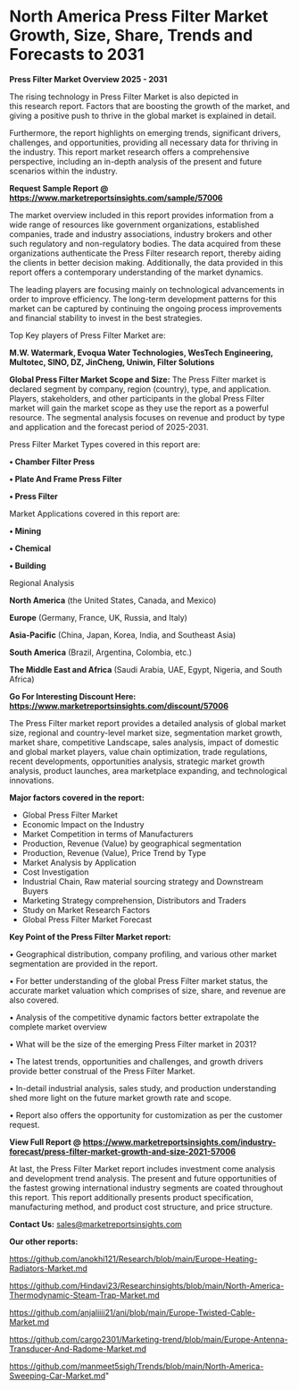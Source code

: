 # North America Press Filter Market Growth, Size, Share, Trends and Forecasts to 2031

<Strong> Press Filter Market Overview 2025 - 2031</strong>

The rising technology in Press Filter Market is also depicted in this research report. Factors that are boosting the growth of the market, and giving a positive push to thrive in the global market is explained in detail.

Furthermore, the report highlights on emerging trends, significant drivers, challenges, and opportunities, providing all necessary data for thriving in the industry. This report market research offers a comprehensive perspective, including an in-depth analysis of the present and future scenarios within the industry.

<strong>Request Sample Report @ <a href=https://www.marketreportsinsights.com/sample/57006>https://www.marketreportsinsights.com/sample/57006</a></strong>

The market overview included in this report provides information from a wide range of resources like government organizations, established companies, trade and industry associations, industry brokers and other such regulatory and non-regulatory bodies. The data acquired from these organizations authenticate the Press Filter research report, thereby aiding the clients in better decision making. Additionally, the data provided in this report offers a contemporary understanding of the market dynamics.

The leading players are focusing mainly on technological advancements in order to improve efficiency. The long-term development patterns for this market can be captured by continuing the ongoing process improvements and financial stability to invest in the best strategies.

Top Key players of Press Filter Market are:

<strong>M.W. Watermark, Evoqua Water Technologies, WesTech Engineering, Multotec, SINO, DZ, JinCheng, Uniwin, Filter Solutions</strong>

<strong><b>Global Press Filter Market Scope and Size:</b></strong>
The Press Filter market is declared segment by company, region (country), type, and application. Players, stakeholders, and other participants in the global Press Filter market will gain the market scope as they use the report as a powerful resource. The segmental analysis focuses on revenue and product by type and application and the forecast period of 2025-2031.

Press Filter Market Types covered in this report are:

<strong>• Chamber Filter Press

• Plate And Frame Press Filter

• Press Filter</strong>

Market Applications covered in this report are:

<strong>• Mining

• Chemical

• Building</strong> 

Regional Analysis

<strong>North America</strong> (the United States, Canada, and Mexico)

<strong>Europe</strong> (Germany, France, UK, Russia, and Italy)

<strong>Asia-Pacific</strong> (China, Japan, Korea, India, and Southeast Asia)

<strong>South America</strong> (Brazil, Argentina, Colombia, etc.)

<strong>The Middle East and Africa</strong> (Saudi Arabia, UAE, Egypt, Nigeria, and South Africa)

<strong>Go For Interesting Discount Here: <a href=https://www.marketreportsinsights.com/discount/57006>https://www.marketreportsinsights.com/discount/57006</a></strong>

The Press Filter market report provides a detailed analysis of global market size, regional and country-level market size, segmentation market growth, market share, competitive Landscape, sales analysis, impact of domestic and global market players, value chain optimization, trade regulations, recent developments, opportunities analysis, strategic market growth analysis, product launches, area marketplace expanding, and technological innovations.

<strong><b>Major factors covered in the report:</b></strong>
<ul>
  <li>Global Press Filter Market </li>
  <li>Economic Impact on the Industry</li>
  <li>Market Competition in terms of Manufacturers</li>
  <li>Production, Revenue (Value) by geographical segmentation</li>
  <li>Production, Revenue (Value), Price Trend by Type</li>
  <li>Market Analysis by Application</li>
  <li>Cost Investigation</li>
  <li>Industrial Chain, Raw material sourcing strategy and Downstream Buyers</li>
  <li>Marketing Strategy comprehension, Distributors and Traders</li>
  <li>Study on Market Research Factors</li>
  <li>Global Press Filter Market Forecast</li>
</ul>

<strong><b>Key Point of the Press Filter Market report:</b></strong>

• Geographical distribution, company profiling, and various other market segmentation are provided in the report.

• For better understanding of the global Press Filter market status, the accurate market valuation which comprises of size, share, and revenue are also covered.

• Analysis of the competitive dynamic factors better extrapolate the complete market overview

• What will be the size of the emerging Press Filter market in 2031?

• The latest trends, opportunities and challenges, and growth drivers provide better construal of the Press Filter Market.

• In-detail industrial analysis, sales study, and production understanding shed more light on the future market growth rate and scope.

• Report also offers the opportunity for customization as per the customer request.

<strong><b>View Full Report @ <a href=https://www.marketreportsinsights.com/industry-forecast/press-filter-market-growth-and-size-2021-57006>https://www.marketreportsinsights.com/industry-forecast/press-filter-market-growth-and-size-2021-57006</a></b></strong>


At last, the Press Filter Market report includes investment come analysis and development trend analysis. The present and future opportunities of the fastest growing international industry segments are coated throughout this report. This report additionally presents product specification, manufacturing method, and product cost structure, and price structure.

<strong>Contact Us:</strong>
sales@marketreportsinsights.com

<strong>Our other reports:</strong>

<a href=https://github.com/anokhi121/Research/blob/main/Europe-Heating-Radiators-Market.md>https://github.com/anokhi121/Research/blob/main/Europe-Heating-Radiators-Market.md</a>

<a href=https://github.com/Hindavi23/Researchinsights/blob/main/North-America-Thermodynamic-Steam-Trap-Market.md>https://github.com/Hindavi23/Researchinsights/blob/main/North-America-Thermodynamic-Steam-Trap-Market.md</a>

<a href=https://github.com/anjaliiii21/ani/blob/main/Europe-Twisted-Cable-Market.md>https://github.com/anjaliiii21/ani/blob/main/Europe-Twisted-Cable-Market.md</a>

<a href=https://github.com/cargo2301/Marketing-trend/blob/main/Europe-Antenna-Transducer-And-Radome-Market.md>https://github.com/cargo2301/Marketing-trend/blob/main/Europe-Antenna-Transducer-And-Radome-Market.md</a>

<a href=https://github.com/manmeet5sigh/Trends/blob/main/North-America-Sweeping-Car-Market.md>https://github.com/manmeet5sigh/Trends/blob/main/North-America-Sweeping-Car-Market.md</a>"
